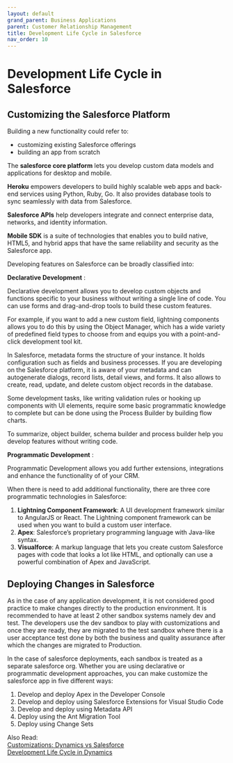```yaml
---
layout: default
grand_parent: Business Applications
parent: Customer Relationship Management
title: Development Life Cycle in Salesforce
nav_order: 10
---
```


# Development Life Cycle in Salesforce
<!---{: .no_toc }

## Table of contents
{: .no_toc .text-delta }

1. TOC
{:toc} -->

## Customizing the Salesforce Platform

Building a new functionality could refer to:

  - customizing existing Salesforce offerings
  - building an app from scratch

The **salesforce core platform** lets you develop custom data models and applications for desktop and mobile.

**Heroku** empowers developers  to build highly scalable web apps and back-end services using Python, Ruby, Go. It also provides database tools to sync seamlessly with data from Salesforce.

**Salesforce APIs** help developers integrate and connect enterprise data, networks, and identity information.

**Mobile SDK** is a suite of technologies that enables you to build native, HTML5, and hybrid apps that have the same reliability and security as the Salesforce app.

Developing features on Salesforce can be broadly classified into:

**Declarative Development** : 

Declarative development allows you to develop custom objects and functions specific to your business  without writing a single line of code. You can use forms and drag-and-drop tools to build these custom features.

For example, if you want to add a new custom field, lightning components allows you to do this by using the Object Manager, which has a wide variety of predefined field types to choose from and equips you with a point-and-click development tool kit.

In Salesforce, metadata forms the structure of your instance. It holds configuration such as fields and business processes. If you are developing on the Salesforce platform, it is aware of your metadata and can autogenerate dialogs, record lists, detail views, and forms. It also allows to create, read, update, and delete custom object records in the database.

Some development tasks, like writing validation rules or hooking up components with UI elements, require some basic programmatic knowledge to complete but can be done using the Process Builder by building flow charts.

To summarize, object builder, schema builder and process builder help you develop features without writing code.

**Programmatic Development** : 

Programmatic Development allows you add further extensions, integrations and enhance the functionality of of your CRM.


When there is need to add additional functionality, there are three core programmatic technologies in Salesforce:

 1. **Lightning Component Framework**: A UI development framework similar to AngularJS or React. The Lightning component framework can be used when you want to build a custom user interface. 
 2. **Apex**: Salesforce’s proprietary programming language with Java-like syntax.
 3. **Visualforce**: A markup language that lets you create custom Salesforce pages with code that looks a lot like HTML, and optionally can use a powerful combination of Apex and JavaScript.


## Deploying Changes in Salesforce

 As in the case of any application development, it is not considered good practice to make changes directly to the production environment. It is recommended to have at least 2 other sandbox systems namely dev and test. The developers use the dev sandbox to play with customizations and once they are ready, they are migrated to the test sandbox where there is a user acceptance test done by both the business and quality assurance after which the changes are migrated to Production.

 In the case of salesforce deployments, each sandbox is treated as a separate salesforce org. Whether you are using declarative or programmatic development approaches, you can make customize the salesforce app in five different ways:

 1. Develop and deploy Apex in the Developer Console
 2. Develop and deploy using Salesforce Extensions for Visual Studio Code
 3. Develop and deploy using Metadata API
 4. Deploy using the Ant Migration Tool
 5. Deploy using Change Sets

Also Read:
<br />
[Customizations: Dynamics vs Salesforce](CRM-CustomizationsDynamicsvsSalesforce.md)
<br />
[Development Life Cycle in Dynamics](CRM-DevelopmentLifeCycleDynamics.md)